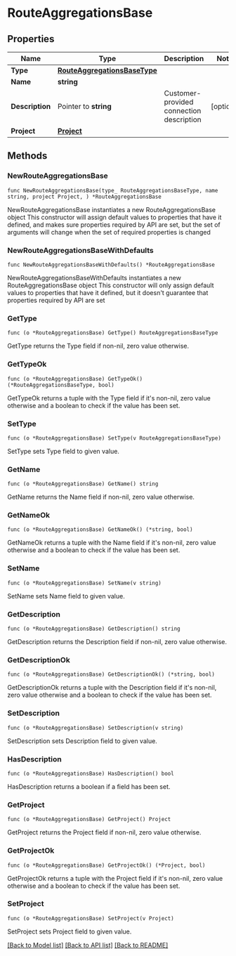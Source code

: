 # RouteAggregationsBase

## Properties

Name | Type | Description | Notes
------------ | ------------- | ------------- | -------------
**Type** | [**RouteAggregationsBaseType**](RouteAggregationsBaseType.md) |  | 
**Name** | **string** |  | 
**Description** | Pointer to **string** | Customer-provided connection description | [optional] 
**Project** | [**Project**](Project.md) |  | 

## Methods

### NewRouteAggregationsBase

`func NewRouteAggregationsBase(type_ RouteAggregationsBaseType, name string, project Project, ) *RouteAggregationsBase`

NewRouteAggregationsBase instantiates a new RouteAggregationsBase object
This constructor will assign default values to properties that have it defined,
and makes sure properties required by API are set, but the set of arguments
will change when the set of required properties is changed

### NewRouteAggregationsBaseWithDefaults

`func NewRouteAggregationsBaseWithDefaults() *RouteAggregationsBase`

NewRouteAggregationsBaseWithDefaults instantiates a new RouteAggregationsBase object
This constructor will only assign default values to properties that have it defined,
but it doesn't guarantee that properties required by API are set

### GetType

`func (o *RouteAggregationsBase) GetType() RouteAggregationsBaseType`

GetType returns the Type field if non-nil, zero value otherwise.

### GetTypeOk

`func (o *RouteAggregationsBase) GetTypeOk() (*RouteAggregationsBaseType, bool)`

GetTypeOk returns a tuple with the Type field if it's non-nil, zero value otherwise
and a boolean to check if the value has been set.

### SetType

`func (o *RouteAggregationsBase) SetType(v RouteAggregationsBaseType)`

SetType sets Type field to given value.


### GetName

`func (o *RouteAggregationsBase) GetName() string`

GetName returns the Name field if non-nil, zero value otherwise.

### GetNameOk

`func (o *RouteAggregationsBase) GetNameOk() (*string, bool)`

GetNameOk returns a tuple with the Name field if it's non-nil, zero value otherwise
and a boolean to check if the value has been set.

### SetName

`func (o *RouteAggregationsBase) SetName(v string)`

SetName sets Name field to given value.


### GetDescription

`func (o *RouteAggregationsBase) GetDescription() string`

GetDescription returns the Description field if non-nil, zero value otherwise.

### GetDescriptionOk

`func (o *RouteAggregationsBase) GetDescriptionOk() (*string, bool)`

GetDescriptionOk returns a tuple with the Description field if it's non-nil, zero value otherwise
and a boolean to check if the value has been set.

### SetDescription

`func (o *RouteAggregationsBase) SetDescription(v string)`

SetDescription sets Description field to given value.

### HasDescription

`func (o *RouteAggregationsBase) HasDescription() bool`

HasDescription returns a boolean if a field has been set.

### GetProject

`func (o *RouteAggregationsBase) GetProject() Project`

GetProject returns the Project field if non-nil, zero value otherwise.

### GetProjectOk

`func (o *RouteAggregationsBase) GetProjectOk() (*Project, bool)`

GetProjectOk returns a tuple with the Project field if it's non-nil, zero value otherwise
and a boolean to check if the value has been set.

### SetProject

`func (o *RouteAggregationsBase) SetProject(v Project)`

SetProject sets Project field to given value.



[[Back to Model list]](../README.md#documentation-for-models) [[Back to API list]](../README.md#documentation-for-api-endpoints) [[Back to README]](../README.md)


